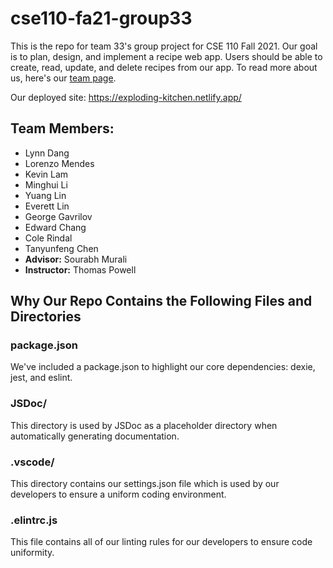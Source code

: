 # cse110-fa21-group33
This is the repo for team 33's group project for CSE 110 Fall 2021. Our goal is to plan, design, and implement a recipe web app. Users should be able to create, read, update, and delete recipes from our app. To read more about us, here's our [team page](admin/team.md).

Our deployed site: https://exploding-kitchen.netlify.app/

## Team Members:
- Lynn Dang
- Lorenzo Mendes
- Kevin Lam
- Minghui Li
- Yuang Lin
- Everett Lin
- George Gavrilov
- Edward Chang
- Cole Rindal
- Tanyunfeng Chen
- **Advisor:** Sourabh Murali
- **Instructor:** Thomas Powell

## Why Our Repo Contains the Following Files and Directories

### package.json
We've included a package.json to highlight our core dependencies: dexie, jest, and eslint. 

### JSDoc/
This directory is used by JSDoc as a placeholder directory when automatically generating documentation. 

### .vscode/
This directory contains our settings.json file which is used by our developers to ensure a uniform coding environment.

### .elintrc.js
This file contains all of our linting rules for our developers to ensure code uniformity.
